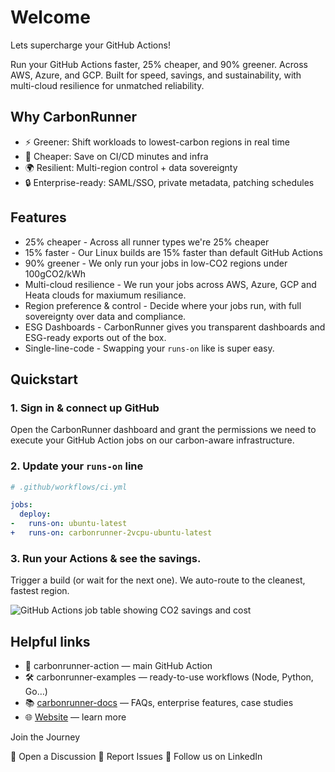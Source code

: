 # Welcome

Lets supercharge your GitHub Actions!

Run your GitHub Actions faster, 25% cheaper, and 90% greener. Across AWS, Azure, and GCP. Built for speed, savings, and sustainability, with multi-cloud resilience for unmatched reliability.

## Why CarbonRunner

* ⚡ Greener: Shift workloads to lowest-carbon regions in real time
* 💸 Cheaper: Save on CI/CD minutes and infra
* 🌍 Resilient: Multi-region control + data sovereignty
* 🔒 Enterprise-ready: SAML/SSO, private metadata, patching schedules

## Features 

* 25% cheaper - Across all runner types we're 25% cheaper
* 15% faster - Our Linux builds are 15% faster than default GitHub Actions
* 90% greener - We only run your jobs in low-CO2 regions under 100gCO2/kWh
* Multi-cloud resilience - We run your jobs across AWS, Azure, GCP and Heata clouds for maxiumum resiliance.
* Region preference & control - Decide where your jobs run, with full sovereignty over data and compliance.
* ESG Dashboards - CarbonRunner gives you transparent dashboards and ESG-ready exports out of the box.
* Single-line-code - Swapping your `runs-on` like is super easy. 

## Quickstart 

### 1. Sign in & connect up GitHub

Open the CarbonRunner dashboard and grant the permissions we need to execute your GitHub Action jobs on our carbon-aware infrastructure.

### 2. Update your `runs-on` line

```yml
# .github/workflows/ci.yml

jobs:
  deploy: 
-   runs-on: ubuntu-latest
+   runs-on: carbonrunner-2vcpu-ubuntu-latest
```

### 3. Run your Actions & see the savings.

Trigger a build (or wait for the next one). We auto-route to the cleanest, fastest region.

![GitHub Actions job table showing CO2 savings and cost](https://carbon-runner.imgix.net/jobs-list.png)


## Helpful links

* 🚀 carbonrunner-action — main GitHub Action
* 🛠 carbonrunner-examples — ready-to-use workflows (Node, Python, Go…)
* 📚 [carbonrunner-docs](https://carbonrunner.io/docs/getting-started/welcome) — FAQs, enterprise features, case studies
* 🌐 [Website](https://carbonrunner.io/) — learn more


Join the Journey

💬 Open a Discussion
🐞 Report Issues
📢 Follow us on LinkedIn
